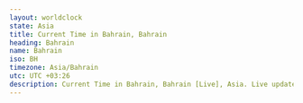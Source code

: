 ```yaml
---
layout: worldclock
state: Asia
title: Current Time in Bahrain, Bahrain
heading: Bahrain
name: Bahrain
iso: BH
timezone: Asia/Bahrain
utc: UTC +03:26
description: Current Time in Bahrain, Bahrain [Live], Asia. Live update now time in Bahrain, timezone Asia/Bahrain, UTC +03:26, Country ISO code & Current Local Time.
---
```


